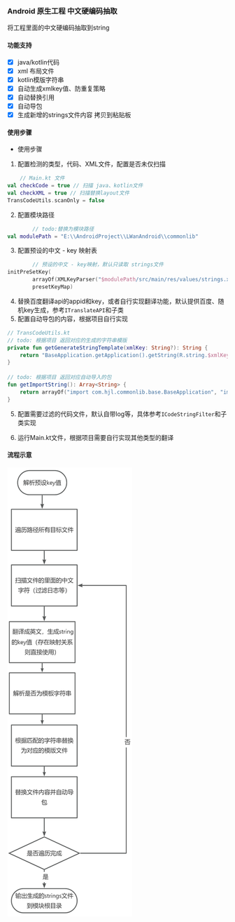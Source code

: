 ### Android 原生工程 中文硬编码抽取

将工程里面的中文硬编码抽取到string

#### 功能支持

- [x] java/kotlin代码
- [x] xml 布局文件
- [x] kotlin模版字符串
- [x] 自动生成xmlkey值、防重复策略
- [x] 自动替换引用
- [x] 自动导包
- [x] 生成新增的strings文件内容 拷贝到粘贴板

#### 使用步骤

- 使用步骤

1. 配置检测的类型，代码、XML文件，配置是否未仅扫描

```kotlin
    // Main.kt 文件
val checkCode = true // 扫描 java、kotlin文件
val checkXML = true // 扫描替换layout文件
TransCodeUtils.scanOnly = false
```

2. 配置模块路径

```kotlin
        // todo:替换为模块路径
val modulePath = "E:\\AndroidProject\\LWanAndroid\\commonlib"
```

3. 配置预设的中文 - key 映射表

```kotlin
        // 预设的中文 - key映射，默认只读取 strings文件
initPreSetKey(
        arrayOf(XMLKeyParser("$modulePath/src/main/res/values/strings.xml")),
        presetKeyMap)
```

4. 替换百度翻译api的appid和key，或者自行实现翻译功能，默认提供百度、随机key生成，参考```ITranslateAPI```和子类
5. 配置自动导包的内容，根据项目自行实现

```kotlin
// TransCodeUtils.kt
// todo: 根据项目 返回对应的生成的字符串模版
private fun getGenerateStringTemplate(xmlKey: String?): String {
    return "BaseApplication.getApplication().getString(R.string.$xmlKey)"
}

// todo: 根据项目 返回对应自动导入的包
fun getImportString(): Array<String> {
    return arrayOf("import com.hjl.commonlib.base.BaseApplication", "import com.hjl.commonlib.R")
}

```

5. 配置需要过滤的代码文件，默认自带log等，具体参考```ICodeStringFilter```和子类实现

6. 运行Main.kt文件，根据项目需要自行实现其他类型的翻译

#### 流程示意

![](process.jpg) 
